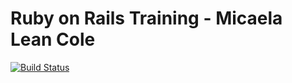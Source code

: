 # Ruby on Rails Training - Micaela Lean Cole

[![Build Status](https://travis-ci.org/joemccann/dillinger.svg?branch=master)](https://travis-ci.org/joemccann/dillinger)